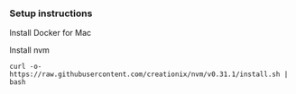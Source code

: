 ### Setup instructions
Install Docker for Mac

Install nvm
```
curl -o- https://raw.githubusercontent.com/creationix/nvm/v0.31.1/install.sh | bash
```
